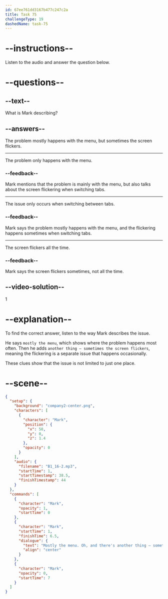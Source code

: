 ```yaml
---
id: 67ee761dd3167b477c247c2a
title: Task 75
challengeType: 19
dashedName: task-75
---
```


<!-- (Audio) Mark: Mostly the menu. Oh, and there's another thing — sometimes the screen flickers when I switch between tabs. -->

# --instructions--

Listen to the audio and answer the question below.

# --questions--

## --text--

What is Mark describing?

## --answers--

The problem mostly happens with the menu, but sometimes the screen flickers.

---

The problem only happens with the menu.

### --feedback--

Mark mentions that the problem is mainly with the menu, but also talks about the screen flickering when switching tabs.

---

The issue only occurs when switching between tabs.

### --feedback--

Mark says the problem mostly happens with the menu, and the flickering happens sometimes when switching tabs.

---

The screen flickers all the time.

### --feedback--

Mark says the screen flickers sometimes, not all the time.

## --video-solution--

1

# --explanation--

To find the correct answer, listen to the way Mark describes the issue.

He says `mostly the menu`, which shows where the problem happens most often. Then he adds `another thing — sometimes the screen flickers`, meaning the flickering is a separate issue that happens occasionally.

These clues show that the issue is not limited to just one place.

# --scene--

```json
{
  "setup": {
    "background": "company2-center.png",
    "characters": [
      {
        "character": "Mark",
        "position": {
          "x": 50,
          "y": 0,
          "z": 1.4
        },
        "opacity": 0
      }
    ],
    "audio": {
      "filename": "B1_16-2.mp3",
      "startTime": 1,
      "startTimestamp": 38.5,
      "finishTimestamp": 44
    }
  },
  "commands": [
    {
      "character": "Mark",
      "opacity": 1,
      "startTime": 0
    },
    {
      "character": "Mark",
      "startTime": 1,
      "finishTime": 6.5,
      "dialogue": {
        "text": "Mostly the menu. Oh, and there's another thing – sometimes the screen flickers when I switch between tabs.",
        "align": "center"
      }
    },
    {
      "character": "Mark",
      "opacity": 0,
      "startTime": 7
    }
  ]
}
```
